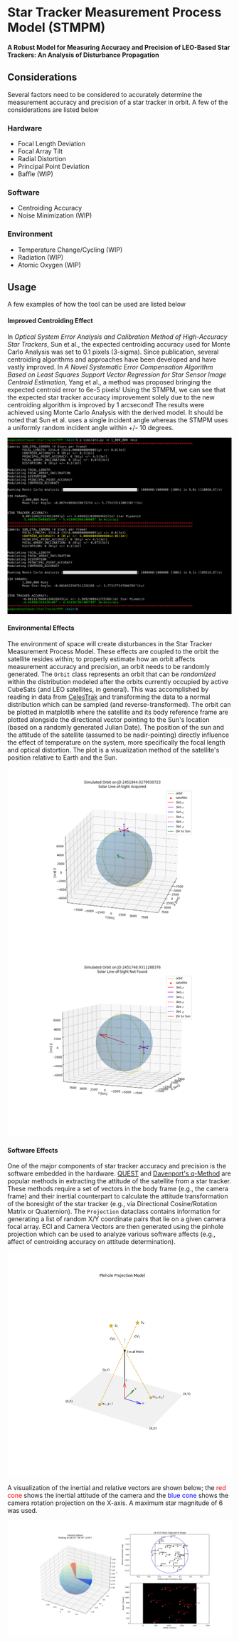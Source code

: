 # Star Tracker Measurement Process Model (STMPM)
**A Robust Model for Measuring Accuracy and Precision of LEO-Based Star Trackers: An Analysis of Disturbance Propagation**

## Considerations
Several factors need to be considered to accurately determine the measurement accuracy and precision of a star tracker in orbit. A few of the considerations are listed below

### Hardware
- Focal Length Deviation
- Focal Array Tilt
- Radial Distortion
- Principal Point Deviation
- Baffle (WIP)

### Software
- Centroiding Accuracy
- Noise Minimization (WIP)

### Environment
- Temperature Change/Cycling (WIP)
- Radiation  (WIP)
- Atomic Oxygen (WIP)

## Usage
A few examples of how the tool can be used are listed below

#### **Improved Centroiding Effect**
In *Optical System Error Analysis and Calibration Method of High-Accuracy Star Trackers*, Sun et al., the expected centroiding accuracy used for Monte Carlo Analysis was set to 0.1 pixels (3-sigma). Since publication, several centroiding algorithms and approaches have been developed and have vastly improved. In *A Novel Systematic Error Compensation Algorithm Based on Least Squares Support Vector Regression for Star Sensor Image Centroid Estimation*, Yang et al., a method was proposed bringing the expected centroid error to 6e-5 pixels! Using the STMPM, we can see that the expected star tracker accuracy improvement solely due to the new centroiding algorithm is improved by 1 arcsecond! The results were achieved using Monte Carlo Analysis with the derived model. It should be noted that Sun et al. uses a single incident angle whereas the STMPM uses a uniformly random incident angle within +/- 10 degrees.

![SuperCentroid](media/inAction/improvedCentroidAnalysis.png)

#### **Environmental Effects**
The environment of space will create disturbances in the Star Tracker Measurement Process Model. These effects are coupled to the orbit the satellite resides within; to properly estimate how an orbit affects measurement accuracy and precision, an orbit needs to be randomly generated. The `Orbit` class represents an orbit that can be *randomized* within the distribution modeled after the orbits currently occupied by active CubeSats (and LEO satellites, in general). This was accomplished by reading in data from [CelesTrak](https://celestrak.org/) and transforming the data to a normal distribution which can be sampled (and reverse-transformed). The orbit can be plotted in matplotlib where the satellite and its body reference frame are plotted alongside the directional vector pointing to the Sun's location (based on a randomly generated Julian Date). The position of the sun and the attitude of the satellite (assumed to be nadir-pointing) directly influence the effect of temperature on the system, more specifically the focal length and optical distortion. The plot is a visualization method of the satellite's position relative to Earth and the Sun.

![SampleOrbitLOS](media/inAction/Simulated_Orbit.png)
![SampleOrbitNoLOS](media/inAction/SimulatedOrbit_noLOS.png)

#### **Software Effects**
One of the major components of star tracker accuracy and precision is the software embedded in the hardware. [QUEST](https://en.wikipedia.org/wiki/Quaternion_estimator_algorithm) and [Davenport's q-Method](https://ntrs.nasa.gov/citations/19680021122) are popular methods in extracting the attitude of the satellite from a star tracker. These methods require a set of vectors in the body frame (e.g., the camera frame) and their inertial counterpart to calculate the attitude transformation of the boresight of the star tracker (e.g., via Directional Cosine/Rotation Matrix or Quaternion). The `Projection` dataclass contains information for generating a list of random X/Y coordinate pairs that lie on a given camera focal array. ECI and Camera Vectors are then generated using the pinhole projection which can be used to analyze various software affects (e.g., affect of centroiding accuracy on attitude determination).

![PinholeProjection](media/inAction/PinholeProjection.png)

A visualization of the inertial and relative vectors are shown below; the <span style="color:red">red cone</span> shows the inertial attitude of the camera and the <span style="color:blue">blue cone</span> shows the camera rotation projection on the X-axis. A maximum star magnitude of 6 was used.

![StarProjection](media/inAction/projection.png)


